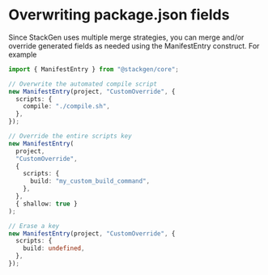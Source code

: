 # Overwriting package.json fields

Since StackGen uses multiple merge strategies, you can merge and/or override generated fields as needed using the
ManifestEntry construct. For example

```typescript
import { ManifestEntry } from "@stackgen/core";

// Overwrite the automated compile script
new ManifestEntry(project, "CustomOverride", {
  scripts: {
    compile: "./compile.sh",
  },
});

// Override the entire scripts key
new ManifestEntry(
  project,
  "CustomOverride",
  {
    scripts: {
      build: "my_custom_build_command",
    },
  },
  { shallow: true }
);

// Erase a key
new ManifestEntry(project, "CustomOverride", {
  scripts: {
    build: undefined,
  },
});
```
